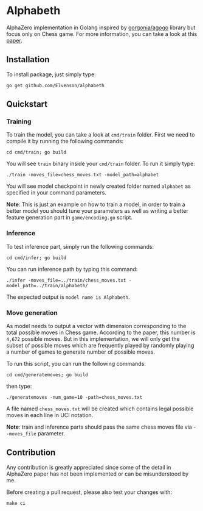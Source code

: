 # Alphabeth

AlphaZero implementation in Golang inspired by [gorgonia/agogo](https://github.com/gorgonia/agogo) library 
but focus only on Chess game. For more information, you can take a look at this [paper](https://arxiv.org/pdf/1712.01815.pdf).

## Installation
To install package, just simply type:
```shell script
go get github.com/Elvenson/alphabeth
```

## Quickstart
### Training
To train the model, you can take a look at `cmd/train` folder. First we need to compile it by running the following
commands:
```shell script
cd cmd/train; go build
```

You will see `train` binary inside your `cmd/train` folder. To run it simply type:
```shell script
./train -moves_file=chess_moves.txt -model_path=alphabet
```
You will see model checkpoint in newly created folder named `alphabet` as specified in your command parameters.

**Note**: This is just an example on how to train a model, in order to train a better model you should tune your
parameters as well as writing a better feature generation part in `game/encoding.go` script.

### Inference
To test inference part, simply run the following commands:
```shell script
cd cmd/infer; go build
```

You can run inference path by typing this command:
```shell script
./infer -moves_file=../train/chess_moves.txt -model_path=../train/alphabeth/
```
The expected output is `model name is Alphabeth`.

### Move generation
As model needs to output a vector with dimension corresponding to the total possible moves in Chess game. According to
the paper, this number is `4,672` possible moves. But in this implementation, we will only get the subset of possible moves
which are frequently played by randomly playing a number of games to generate number of possible moves.

To run this script, you can run the following commands:
```shell script
cd cmd/generatemoves; go build
```

then type:
```shell script
./generatemoves -num_game=10 -path=chess_moves.txt
```
A file named `chess_moves.txt` will be created which contains legal possible moves in each line in UCI notation.

**Note**: train and inference parts should pass the same chess moves file via `--moves_file` parameter.

## Contribution
Any contribution is greatly appreciated since some of the detail in AlphaZero paper has not been implemented 
or can be misunderstood by me.

Before creating a pull request, please also test your changes with:
```shell script
make ci
```

